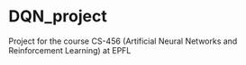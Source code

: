 # DQN_project
Project for the course CS-456 (Artificial Neural Networks and Reinforcement Learning) at EPFL
